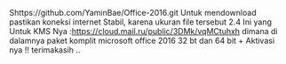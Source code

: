 Shttps://github.com/YaminBae/Office-2016.git
Untuk  mendownload pastikan koneksi internet Stabil, karena ukuran file tersebut 2.4 
Ini yang Untuk KMS Nya :https://cloud.mail.ru/public/3DMk/vqMCtuhxh
dimana di dalamnya paket komplit microsoft office 2016 32 bt dan 64 bit + Aktivasi nya !!
terimakasih ..
